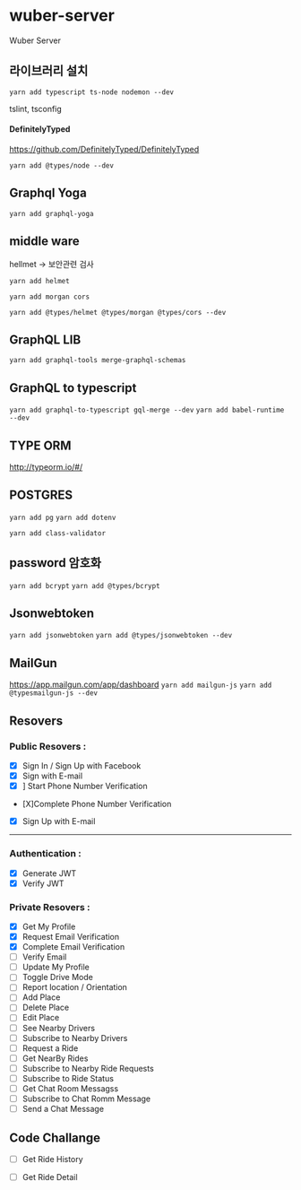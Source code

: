 # wuber-server

Wuber Server

## 라이브러리 설치

`yarn add typescript ts-node nodemon --dev`

tslint, tsconfig

#### DefinitelyTyped

https://github.com/DefinitelyTyped/DefinitelyTyped

`yarn add @types/node --dev`

## Graphql Yoga

`yarn add graphql-yoga`

## middle ware

hellmet -> 보안관련 검사

`yarn add helmet`

`yarn add morgan cors`

`yarn add @types/helmet @types/morgan @types/cors --dev`

## GraphQL LIB
`yarn add graphql-tools merge-graphql-schemas`

## GraphQL to typescript
`yarn add graphql-to-typescript gql-merge --dev`
`yarn add babel-runtime --dev`

## TYPE ORM
http://typeorm.io/#/

## POSTGRES 
`yarn add pg`
`yarn add dotenv`

`yarn add class-validator`

## password 암호화
`yarn add bcrypt`
`yarn add @types/bcrypt`

## Jsonwebtoken
`yarn add jsonwebtoken`
`yarn add @types/jsonwebtoken --dev`

## MailGun
https://app.mailgun.com/app/dashboard
`yarn add mailgun-js`
`yarn add @typesmailgun-js --dev`
## Resovers

### Public Resovers :

- [X] Sign In / Sign Up with Facebook
- [X] Sign with E-mail
- [X] ] Start Phone Number Verification
- [X]Complete Phone Number Verification
- [X] Sign Up with E-mail
---
### Authentication :
- [X] Generate JWT
- [X] Verify JWT

### Private Resovers :

- [X] Get My Profile
- [X] Request Email Verification
- [X] Complete Email Verification
- [ ] Verify Email
- [ ] Update My Profile
- [ ] Toggle Drive Mode
- [ ] Report location / Orientation
- [ ] Add Place
- [ ] Delete Place
- [ ] Edit Place
- [ ] See Nearby Drivers
- [ ] Subscribe to Nearby Drivers
- [ ] Request a Ride
- [ ] Get NearBy Rides
- [ ] Subscribe to Nearby Ride Requests
- [ ] Subscribe to Ride Status
- [ ] Get Chat Room Messagss
- [ ] Subscribe to Chat Romm Message
- [ ] Send a Chat Message

## Code Challange

- [ ] Get Ride History
- [ ] Get Ride Detail

